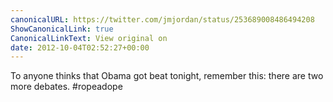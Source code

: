 ```yaml
---
canonicalURL: https://twitter.com/jmjordan/status/253689008486494208
ShowCanonicalLink: true
CanonicalLinkText: View original on
date: 2012-10-04T02:52:27+00:00
---
```

To anyone thinks that Obama got beat tonight, remember this: there are two more debates. #ropeadope